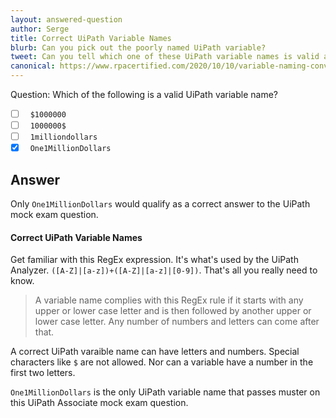 ```yaml
---
layout: answered-question
author: Serge
title: Correct UiPath Variable Names
blurb: Can you pick out the poorly named UiPath variable?
tweet: Can you tell which one of these UiPath variable names is valid and which ones are not? Correct UiPath variable names is an important part of the UiPath Associate certification.  #UiPath #mockexam #UiPathCertification
canonical: https://www.rpacertified.com/2020/10/10/variable-naming-conventions.html
---
```


Question: Which of the following is a valid UiPath variable name?

- [ ] &nbsp;  `$1000000`
- [ ] &nbsp;  `1000000$`
- [ ] &nbsp;  `1milliondollars`
- [x] &nbsp;  `One1MillionDollars`

## Answer

Only `One1MillionDollars` would qualify as a correct answer to the UiPath mock exam question.

#### Correct UiPath Variable Names

Get familiar with this RegEx expression. It's what's used by the UiPath Analyzer.  `([A-Z]|[a-z])+([A-Z]|[a-z]|[0-9])`. That's all you really need to know.

> A variable name complies with this RegEx rule if it starts with any upper or lower case letter and is then followed by another upper or lower case letter. Any number of numbers and letters can come after that.

A correct UiPath varaible name can have letters and numbers. Special characters like `$` are not allowed. Nor can a variable have a number in the first two letters.

`One1MillionDollars` is the only UiPath variable name that passes muster on this UiPath Associate mock exam question.
